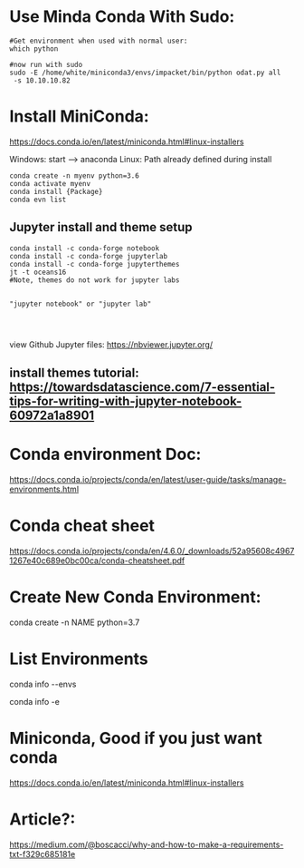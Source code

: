 # Use Minda Conda With Sudo:

```
#Get environment when used with normal user:
which python

#now run with sudo
sudo -E /home/white/miniconda3/envs/impacket/bin/python odat.py all
 -s 10.10.10.82
```

# Install MiniConda:

https://docs.conda.io/en/latest/miniconda.html#linux-installers

Windows: start --> anaconda
Linux: Path already defined during install

```
conda create -n myenv python=3.6
conda activate myenv
conda install {Package}
conda evn list
```

Jupyter install and theme setup
-----

```
conda install -c conda-forge notebook
conda install -c conda-forge jupyterlab
conda install -c conda-forge jupyterthemes
jt -t oceans16
#Note, themes do not work for jupyter labs


"jupyter notebook" or "jupyter lab"




```

view Github Jupyter files:
https://nbviewer.jupyter.org/

install themes tutorial:
https://towardsdatascience.com/7-essential-tips-for-writing-with-jupyter-notebook-60972a1a8901
-----

# Conda environment Doc:
https://docs.conda.io/projects/conda/en/latest/user-guide/tasks/manage-environments.html

# Conda cheat sheet

https://docs.conda.io/projects/conda/en/4.6.0/_downloads/52a95608c49671267e40c689e0bc00ca/conda-cheatsheet.pdf


# Create New Conda Environment:

conda create -n NAME python=3.7

# List Environments
conda info --envs

conda info -e


# Miniconda, Good if you just want conda

https://docs.conda.io/en/latest/miniconda.html#linux-installers


# Article?:
https://medium.com/@boscacci/why-and-how-to-make-a-requirements-txt-f329c685181e